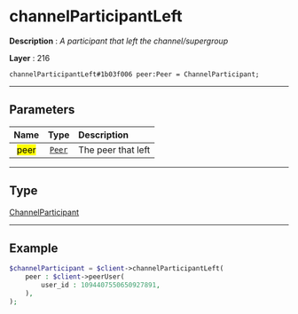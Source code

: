 # channelParticipantLeft

**Description** : *A participant that left the channel/supergroup*

**Layer** : 216

```tl
channelParticipantLeft#1b03f006 peer:Peer = ChannelParticipant;
```

---

## Parameters

| Name | Type | Description |
| :---: | :---: | :--- |
| <mark>peer</mark> | [`Peer`](type/Peer) | The peer that left |

---

## Type

[ChannelParticipant](type/ChannelParticipant)

---

## Example

```php
$channelParticipant = $client->channelParticipantLeft(
	peer : $client->peerUser(
		user_id : 1094407550650927891,
	),
);
```